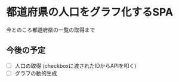 # 都道府県の人口をグラフ化するSPA

今とのころ都道府県の一覧の取得まで

## 今後の予定
-[ ] 人口の取得 (checkboxに渡されたIDからAPIを叩く) 
-[ ] グラフの動的生成
